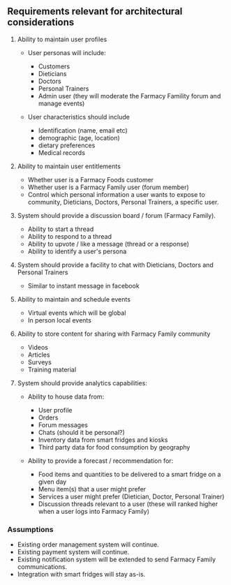 <h2>Requirements relevant for architectural considerations</h2>

1. Ability to maintain user profiles
    * User personas will include:
      * Customers
      * Dieticians
      * Doctors
      * Personal Trainers
      * Admin user (they will moderate the Farmacy Famility forum and manage events)
      
    * User characteristics should include
      * Identification (name, email etc)
      * demographic (age, location)
      * dietary preferences
      * Medical records

2. Ability to maintain user entitlements
    * Whether user is a Farmacy Foods customer
    * Whether user is a Farmacy Family user (forum member)
    * Control which personal information a user wants to expose to community, Dieticians, Doctors, Personal Trainers, a specific user.

3. System should provide a discussion board / forum (Farmacy Family).
    * Ability to start a thread
    * Ability to respond to a thread
    * Ability to upvote / like a message (thread or a response)
    * Ability to identify a user's persona
 
 4. System should provide a facility to chat with Dieticians, Doctors and Personal Trainers
    * Similar to instant message in facebook   

 5. Ability to maintain and schedule events
    * Virtual events which will be global
    * In person local events

 6. Ability to store content for sharing with Farmacy Family community
    * Videos
    * Articles
    * Surveys
    * Training material
 
 7. System should provide analytics capabilities:
    * Ability to house data from:
      * User profile
      * Orders
      * Forum messages
      * Chats (should it be personal?)
      * Inventory data from smart fridges and kiosks
      * Third party data for food consumption by geography
     
    * Ability to provide a forecast / recommendation for:
      * Food items and quantities to be delivered to a smart fridge on a given day
      * Menu item(s) that a user might prefer
      * Services a user might prefer (Dietician, Doctor, Personal Trainer)
      * Discussion threads relevant to a user (these will ranked higher when a user logs into Farmacy Family)

    
 <h3>Assumptions</h3>
 
   * Existing order management system will continue.
   * Existing payment system will continue.
   * Existing notification system will be extended to send Farmacy Family communications.
   * Integration with smart fridges will stay as-is.
 
